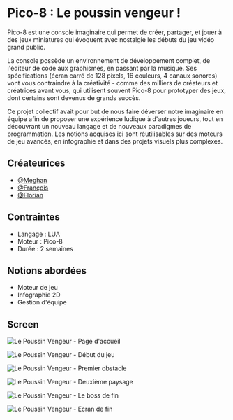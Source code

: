 
# Pico-8 : Le poussin vengeur !

Pico-8 est une console imaginaire qui permet de créer, partager, et jouer à des jeux miniatures qui évoquent avec nostalgie les débuts du jeu vidéo grand public.

La console possède un environnement de développement complet, de l'éditeur de code aux graphismes, en passant par la musique. Ses spécifications (écran carré de 128 pixels, 16 couleurs, 4 canaux sonores) vont vous contraindre à la créativité - comme des milliers de créateurs et créatrices avant vous, qui utilisent souvent Pico-8 pour prototyper des jeux, dont certains sont devenus de grands succès.

Ce projet collectif avait pour but de nous faire déverser notre imaginaire en équipe afin de proposer une expérience ludique à d'autres joueurs, tout en découvrant un nouveau langage et de nouveaux paradigmes de programmation. Les notions acquises ici sont réutilisables sur des moteurs de jeu avancés, en infographie et dans des projets visuels plus complexes.

## Créateurices

- [@Meghan](https://www.github.com/ArayaMegh)
- [@François](https://www.github.com/farah-9)
- [@Florian](https://www.github.com/FlorianLUSSON)


## Contraintes

- Langage : LUA
- Moteur : Pico-8
- Durée : 2 semaines

## Notions abordées

- Moteur de jeu
- Infographie 2D
- Gestion d'équipe
## Screen

![Le Poussin Vengeur - Page d'accueil](https://github.com/adatechschool/projet-collectif---pico8-les-twix-piou/assets/123969080/f1946841-0316-415f-a947-aa052f499fbe)

![Le Poussin Vengeur - Début du jeu](https://github.com/adatechschool/projet-collectif---pico8-les-twix-piou/assets/123969080/74567eb0-681e-45c8-8459-22e1bc56b915)


![Le Poussin Vengeur - Premier obstacle](https://github.com/adatechschool/projet-collectif---pico8-les-twix-piou/assets/123969080/34e4d5b8-2c6d-4657-87c5-b03cdf2d7d9f)

![Le Poussin Vengeur - Deuxième paysage](https://github.com/adatechschool/projet-collectif---pico8-les-twix-piou/assets/123969080/81940d29-e5d4-402f-acd3-b20ae980c631)


![Le Poussin Vengeur - Le boss de fin](https://github.com/adatechschool/projet-collectif---pico8-les-twix-piou/assets/123969080/24bb6565-6861-4016-a982-f3fe982792b6)


![Le Poussin Vengeur - Ecran de fin](https://github.com/adatechschool/projet-collectif---pico8-les-twix-piou/assets/123969080/d68eaa03-4ea1-45a7-b991-be26f704f9a4)
